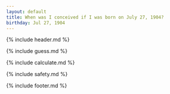 ```yaml
---
layout: default
title: When was I conceived if I was born on July 27, 1904?
birthday: Jul 27, 1904
---
```


{% include header.md %}

{% include guess.md %}

{% include calculate.md %}

{% include safety.md %}

{% include footer.md %}



